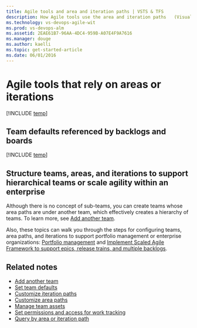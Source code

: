 ```yaml
---
title: Agile tools and area and iteration paths | VSTS & TFS
description: How Agile tools use the area and iteration paths   (Visual Studio Team Services and Team Foundation Server)
ms.technology: vs-devops-agile-wit
ms.prod: vs-devops-alm
ms.assetid: 2EAE61B7-96AA-4DC4-959B-A07E4F9A7616
ms.manager: douge
ms.author: kaelli
ms.topic: get-started-article  
ms.date: 06/01/2016
---
```



# Agile tools that rely on areas or iterations

[!INCLUDE [temp](../_shared/agile-tools-areas-iterations-summary.md)]


## Team defaults referenced by backlogs and boards

[!INCLUDE [temp](../_shared/team-defaults-referenced-by-team-tools.md)]


## Structure teams, areas, and iterations to support hierarchical teams or scale agility within an enterprise 

Although there is no concept of sub-teams, you can create teams whose area paths are under another team, which effectively creates a hierarchy of teams. To learn more, see [Add another team](../scale/multiple-teams.md).

Also, these topics can walk you through the steps for configuring teams, area paths, and iterations to support portfolio management or enterprise organizations: [Portfolio management](../scale/portfolio-management.md) and [Implement Scaled Agile Framework to support epics, release trains, and multiple backlogs](../scale/scaled-agile-framework.md).


## Related notes 

*	[Add another team](../scale/multiple-teams.md)  
*	[Set team defaults](../scale/set-team-defaults.md)  
*	[Customize iteration paths](../customize/set-iteration-paths-sprints.md)  
*	[Customize area paths](../customize/set-area-paths.md)  
*	[Manage team assets ](../scale/manage-team-assets.md)  
*	[Set permissions and access for work tracking](../how-to/set-permissions-access-work-tracking.md) 
*	[Query by area or iteration path ](../track/query-by-area-iteration-path.md)    
